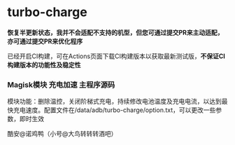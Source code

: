 # turbo-charge

**恢复半更新状态，我并不会适配不支持的机型，但您可通过提交PR来主动适配，亦可通过提交PR来优化程序**

已经开启CI构建，可在Actions页面下载CI构建版本以获取最新测试版，**不保证CI构建版本的功能性及稳定性**

### Magisk模块 充电加速 主程序源码
模块功能：删除温控，关闭阶梯式充电，持续修改电池温度及充电电流，以达到最快充电速度。配置文件在/data/adb/turbo-charge/option.txt，可以更改一些参数，即时生效

酷安@诺鸡鸭（小号@大鸟转转转酒吧）
